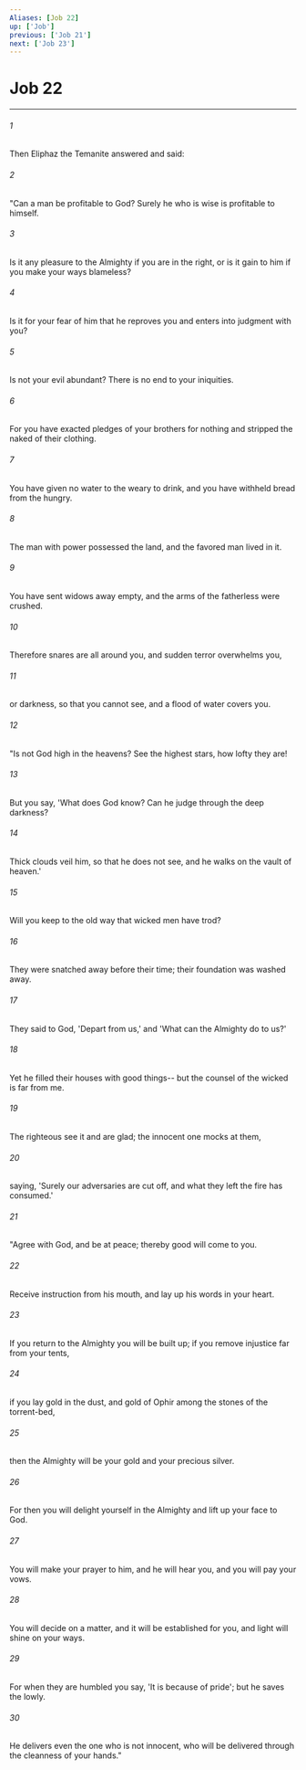 ```yaml
---
Aliases: [Job 22]
up: ['Job']
previous: ['Job 21']
next: ['Job 23']
---
```

# Job 22
***



###### 1 
Then Eliphaz the Temanite answered and said: 

###### 2 
"Can a man be profitable to God? Surely he who is wise is profitable to himself. 

###### 3 
Is it any pleasure to the Almighty if you are in the right, or is it gain to him if you make your ways blameless? 

###### 4 
Is it for your fear of him that he reproves you and enters into judgment with you? 

###### 5 
Is not your evil abundant? There is no end to your iniquities. 

###### 6 
For you have exacted pledges of your brothers for nothing and stripped the naked of their clothing. 

###### 7 
You have given no water to the weary to drink, and you have withheld bread from the hungry. 

###### 8 
The man with power possessed the land, and the favored man lived in it. 

###### 9 
You have sent widows away empty, and the arms of the fatherless were crushed. 

###### 10 
Therefore snares are all around you, and sudden terror overwhelms you, 

###### 11 
or darkness, so that you cannot see, and a flood of water covers you. 

###### 12 
"Is not God high in the heavens? See the highest stars, how lofty they are! 

###### 13 
But you say, 'What does God know? Can he judge through the deep darkness? 

###### 14 
Thick clouds veil him, so that he does not see, and he walks on the vault of heaven.' 

###### 15 
Will you keep to the old way that wicked men have trod? 

###### 16 
They were snatched away before their time; their foundation was washed away. 

###### 17 
They said to God, 'Depart from us,' and 'What can the Almighty do to us?' 

###### 18 
Yet he filled their houses with good things-- but the counsel of the wicked is far from me. 

###### 19 
The righteous see it and are glad; the innocent one mocks at them, 

###### 20 
saying, 'Surely our adversaries are cut off, and what they left the fire has consumed.' 

###### 21 
"Agree with God, and be at peace; thereby good will come to you. 

###### 22 
Receive instruction from his mouth, and lay up his words in your heart. 

###### 23 
If you return to the Almighty you will be built up; if you remove injustice far from your tents, 

###### 24 
if you lay gold in the dust, and gold of Ophir among the stones of the torrent-bed, 

###### 25 
then the Almighty will be your gold and your precious silver. 

###### 26 
For then you will delight yourself in the Almighty and lift up your face to God. 

###### 27 
You will make your prayer to him, and he will hear you, and you will pay your vows. 

###### 28 
You will decide on a matter, and it will be established for you, and light will shine on your ways. 

###### 29 
For when they are humbled you say, 'It is because of pride'; but he saves the lowly. 

###### 30 
He delivers even the one who is not innocent, who will be delivered through the cleanness of your hands."
